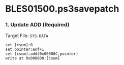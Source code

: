 # BLES01500.ps3savepatch

### 1. Update ADD (Required)

Target File: `SYS-DATA`

```
set [csum]:0
set pointer:eof+1
set [csum]:add(0x00000C,pointer)
write at 0x000008:[csum]
```

